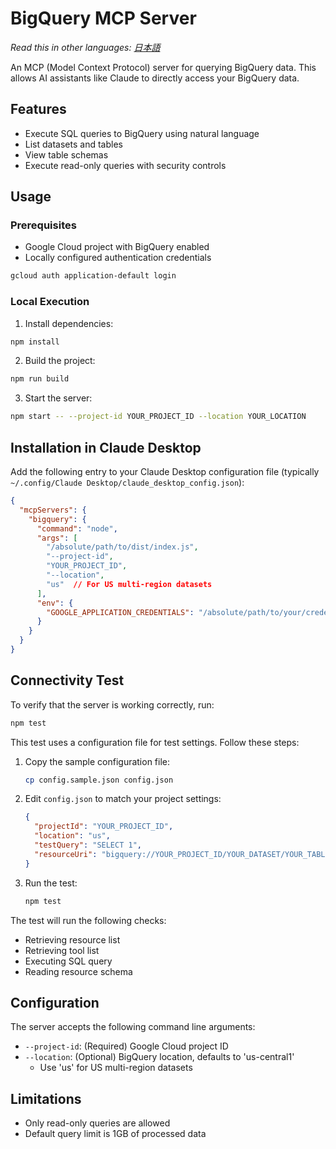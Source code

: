 # BigQuery MCP Server

*Read this in other languages: [日本語](README.ja.md)*

An MCP (Model Context Protocol) server for querying BigQuery data. This allows AI assistants like Claude to directly access your BigQuery data.

## Features

- Execute SQL queries to BigQuery using natural language
- List datasets and tables
- View table schemas
- Execute read-only queries with security controls

## Usage

### Prerequisites

- Google Cloud project with BigQuery enabled
- Locally configured authentication credentials

```bash
gcloud auth application-default login
```

### Local Execution

1. Install dependencies:

```bash
npm install
```

2. Build the project:

```bash
npm run build
```

3. Start the server:

```bash
npm start -- --project-id YOUR_PROJECT_ID --location YOUR_LOCATION
```

## Installation in Claude Desktop

Add the following entry to your Claude Desktop configuration file (typically `~/.config/Claude Desktop/claude_desktop_config.json`):

```json
{
  "mcpServers": {
    "bigquery": {
      "command": "node",
      "args": [
        "/absolute/path/to/dist/index.js",
        "--project-id",
        "YOUR_PROJECT_ID",
        "--location",
        "us"  // For US multi-region datasets
      ],
      "env": {
        "GOOGLE_APPLICATION_CREDENTIALS": "/absolute/path/to/your/credentials.json"
      }
    }
  }
}
```

## Connectivity Test

To verify that the server is working correctly, run:

```bash
npm test
```

This test uses a configuration file for test settings. Follow these steps:

1. Copy the sample configuration file:
   ```bash
   cp config.sample.json config.json
   ```

2. Edit `config.json` to match your project settings:
   ```json
   {
     "projectId": "YOUR_PROJECT_ID",
     "location": "us",
     "testQuery": "SELECT 1",
     "resourceUri": "bigquery://YOUR_PROJECT_ID/YOUR_DATASET/YOUR_TABLE/schema"
   }
   ```

3. Run the test:
   ```bash
   npm test
   ```

The test will run the following checks:

- Retrieving resource list
- Retrieving tool list
- Executing SQL query
- Reading resource schema

## Configuration

The server accepts the following command line arguments:

- `--project-id`: (Required) Google Cloud project ID
- `--location`: (Optional) BigQuery location, defaults to 'us-central1'
  - Use 'us' for US multi-region datasets

## Limitations

- Only read-only queries are allowed
- Default query limit is 1GB of processed data
